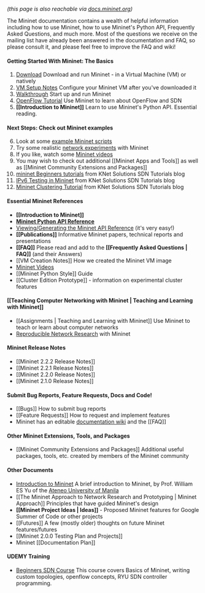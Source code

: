 *(this page is also reachable via [docs.mininet.org](http://docs.mininet.org))*

The Mininet documentation contains a wealth of helpful information including how to use Mininet, how to use Mininet's Python API, Frequently Asked Questions, and much more. Most of the questions we receive on the mailing list have already been answered in the documentation and FAQ, so please consult it, and please feel free to improve the FAQ and wiki!

#### Getting Started With Mininet: The Basics
1. [Download](http://mininet.github.com/download) Download and run Mininet - in a Virtual Machine (VM) or natively
2. [VM Setup Notes](http://mininet.github.com/vm-setup-notes) Configure your Mininet VM after you've downloaded it
3. [Walkthrough](http://mininet.github.com/walkthrough) Start up and run Mininet
4. [OpenFlow Tutorial](https://github.com/mininet/openflow-tutorial/wiki) Use Mininet to learn about OpenFlow and SDN
5. **[[Introduction to Mininet]]** Learn to use Mininet's Python API. Essential reading.

#### Next Steps: Check out Mininet examples
6. Look at some [example Mininet scripts](https://github.com/mininet/mininet/tree/master/examples)
7. Try some realistic [network experiments](http://reproducingnetworkresearch.wordpress.com) with Mininet
8. If you like, watch some [Mininet videos](Videos)
9. You may wish to check out additional [[Mininet Apps and Tools]] as well as [[Mininet Community Extensions and Packages]]
10. [mininet Beginners tutorials](http://knetsolutions.in/sdn-tutorials/mininet-tutorial) from KNet Solutions SDN Tutorials blog
11. [IPv6 Testing in Mininet](http://knetsolutions.in/sdn-tutorials/testing-ipv6-in-mininet) from KNet Solutions SDN Tutorials blog
12. [Mininet Clustering Tutorial](http://knetsolutions.in/sdn-tutorials/mininet-cluster) from KNet Solutions SDN Tutorials blog
#### Essential Mininet References
* **[[Introduction to Mininet]]**
* **[Mininet Python API Reference](http://mininet.github.com/api/hierarchy.html)**
* [Viewing/Generating the Mininet API Reference](Mininet-API-Documentation) (it's very easy!)
* **[[Publications]]** Informative Mininet papers, technical reports and presentations
* **[[FAQ]]** Please read and add to the **[[Frequently Asked Questions | FAQ]]** (and their Answers)
* [[VM Creation Notes]] How we created the Mininet VM image
* [Mininet Videos](Videos)
* [[Mininet Python Style]] Guide
* [[Cluster Edition Prototype]] - information on experimental cluster features

#### [[Teaching Computer Networking with Mininet | Teaching and Learning with Mininet]]
* [[Assignments | Teaching and Learning with Mininet]] Use Mininet to teach or learn about computer networks
* [Reproducible Network Research](http://reproducingnetworkresearch.wordpress.com) with Mininet

#### Mininet Release Notes

* [[Mininet 2.2.2 Release Notes]]
* [[Mininet 2.2.1 Release Notes]]
* [[Mininet 2.2.0 Release Notes]]
* [[Mininet 2.1.0 Release Notes]]

#### Submit Bug Reports, Feature Requests, Docs and Code!

* [[Bugs]] How to submit bug reports
* [[Feature Requests]] How to request and implement features
* Mininet has an editable [documentation wiki](http://docs.mininet.org) and the [[FAQ]]

#### Other Mininet Extensions, Tools, and Packages
* [[Mininet Community Extensions and Packages]] Additional useful packages, tools, etc. created by members of the Mininet community

#### Other Documents

* [Introduction to Mininet](http://cng.ateneo.edu/cng/wyu/classes/cs154/cs154-mn-intro.pdf) A brief introduction to Mininet, by Prof. William ES Yu of the [Ateneo University of Manila](http://ateneo.edu)
* [[The Mininet Approach to Network Research and Prototyping | Mininet Approach]] Principles that have guided Mininet's design
* **[[Mininet Project Ideas | Ideas]]** - Proposed Mininet features for Google Summer of Code or other projects
* [[Futures]] A few (mostly older) thoughts on future Mininet features/futures
* [[Mininet 2.0.0 Testing Plan and Projects]]
* Mininet [[Documentation Plan]]

#### UDEMY Training

* [Beginners SDN Course](https://www.udemy.com/beginners-sdn-course-with-ryu-controller-practical-handson/?couponCode=TEN_DOLLAR) This course covers Basics of Mininet, writing custom topologies, openflow concepts, RYU SDN controller programming.

<!-- comment this out since it's obsolete
* [Release Plan](Release-Plan) Planning and task lists for Mininet releases
-->